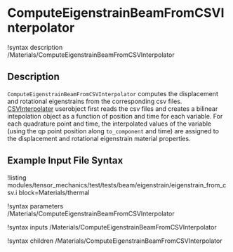 # ComputeEigenstrainBeamFromCSVInterpolator

!syntax description /Materials/ComputeEigenstrainBeamFromCSVInterpolator

## Description
`ComputeEigenstrainBeamFromCSVInterpolator` computes the displacement and rotational eigenstrains from the corresponding csv files. [CSVInterpolater](/CSVInterpolater.md) userobject first reads the csv files and creates a bilinear intepolation object as a function of position and time for each variable. For each quadrature point and time, the interpolated values of the variable (using the qp point position along `to_component` and time) are assigned to the displacement and rotational eigenstrain material properties.

## Example Input File Syntax
!listing modules/tensor_mechanics/test/tests/beam/eigenstrain/eigenstrain_from_csv.i block=Materials/thermal

!syntax parameters /Materials/ComputeEigenstrainBeamFromCSVInterpolator

!syntax inputs /Materials/ComputeEigenstrainBeamFromCSVInterpolator

!syntax children /Materials/ComputeEigenstrainBeamFromCSVInterpolator

